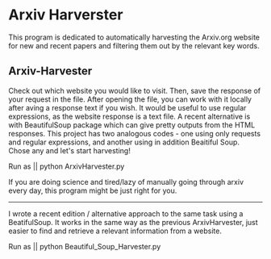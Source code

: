 # Arxiv Harverster

This program is dedicated to automatically harvesting the Arxiv.org website for new and recent papers and filtering them out by the relevant key words.
## Arxiv-Harvester

Check out which website you would like to visit.
Then, save the response of your request in the file.
After opening the file, you can work with it locally after aving a response text if you wish.
It would be useful to use regular expressions, as the website response is
a text file.
A recent alternative is with BeautifulSoup package which can give pretty outputs from the HTML responses. This project has two analogous codes - one using only requests and regular expressions, and another using in addition Beaitiful Soup. Chose any and let's start harvesting!

Run as
|| python ArxivHarvester.py

If you are doing science and tired/lazy of manually going through arxiv every day, this program might be just right for you.

--------------------------

I wrote a recent edition / alternative approach to the same task using a BeatifulSoup. 
It works in the same way as the previous ArxivHarvester, just easier to find and retrieve a relevant information from a website.

Run as
|| python Beautiful_Soup_Harvester.py

